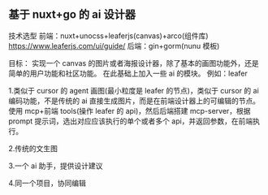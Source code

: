 ## 基于 nuxt+go 的 ai 设计器

技术选型
前端：nuxt+unocss+leaferjs(canvas)+arco(组件库)
https://www.leaferjs.com/ui/guide/
后端：gin+gorm(nunu 模板)

目标：
实现一个 canvas 的图片或者海报设计器，除了基本的画图功能外，还是简单的用户功能和社区功能。
在此基础上加入一些 ai 的模块。
例如：leafer

1.类似于 cursor 的 agent 画图(最小粒度是 leafer 的节点)，类似于 cursor 的 ai 编码功能，不是传统的 ai 直接生成图片，而是在前端设计器上的可编辑的节点。使用 mcp+前端 tools(操作 leafer 的 api)，然后后端搭建 mcp-server，根据 prompt 提示词，选出对应应该执行的单个或者多个 api，并返回参数，在前端执行。

2.传统的文生图

3.一个 ai 助手，提供设计建议

4.同一个项目，协同编辑
